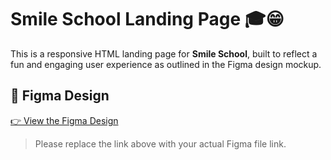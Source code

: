 # Smile School Landing Page 🎓😁

This is a responsive HTML landing page for **Smile School**, built to reflect a fun and engaging user experience as outlined in the Figma design mockup.

## 📐 Figma Design

[👉 View the Figma Design](https://www.figma.com/design/dyYL6Ku4WG7vsdpwvlcJZC/Homepage?node-id=0-1&p=f)

> Please replace the link above with your actual Figma file link.


